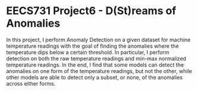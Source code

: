 # EECS731 Project6 - D(St)reams of Anomalies

In this project, I perform Anomaly Detection on a given dataset for machine temperature readings with the goal of finding the anomalies where the temperature dips below a certain threshold. In particular, I perform detection on both the raw temperature readings and min-max normalized temperature readings. In the end, I find that some models can detect the anomalies on one form of the temperature readings, but not the other, while other models are able to detect only a subset, or none, of the anomalies across either forms.
